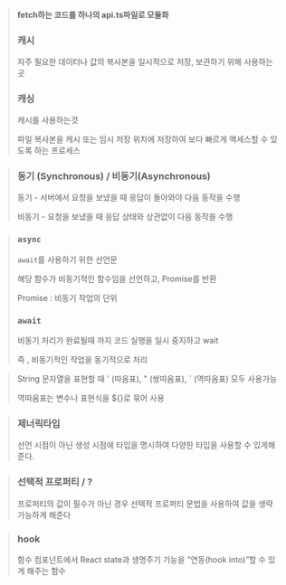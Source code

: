 > #### fetch하는 코드를 하나의 api.ts파일로 모듈화
> ### 캐시
> 자주 필요한 데이터나 값의 복사본을 일시적으로 저장, 보관하기 위해 사용하는 곳 
> ### 캐싱
> 캐시를 사용하는것
> 
> 파일 복사본을 캐시 또는 임시 저장 위치에 저장하여 보다 빠르게 액세스할 수 있도록 하는 프로세스

> ### 동기 (Synchronous) / 비동기(Asynchronous)
> 동기 - 서버에서 요청을 보냈을 때 응답이 돌아와야 다음 동작을 수행
> 
> 비동기 - 요청을 보냈을 때 응답 상태와 상관없이 다음 동작을 수행

> ### `async`
> 
> `await`를 사용하기 위한 선언문
> 
> 해당 함수가 비동기적인 함수임을 선언하고, Promise를 반환
> 
> Promise : 비동기 작업의 단위
> ### `await` 
> 비동기 처리가 완료될때 까지 코드 실행을 일시 중지하고 wait
> 
> 즉 , 비동기적인 작업을 동기적으로 처리

> String 문자열을 표현할 때 ' (따옴표), " (쌍따옴표), ` (역따옴표) 모두 사용가능
> 
> 역따옴표는 변수나 표현식을 ${}로 묶어 사용

> ### 제너릭타입
> 선언 시점이 아닌 생성 시점에 타입을 명시하여 다양한 타입을 사용할 수 있게해준다.

> ### 선택적 프로퍼티 / ?
> 프로퍼티의 값이 필수가 아닌 경우 선택적 프로퍼티 문법을 사용하여 값을 생략가능하게 해준다

> ### hook
> 함수 컴포넌트에서 React state과 생명주기 기능을 “연동(hook into)”할 수 있게 해주는 함수
